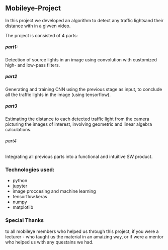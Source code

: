 ## Mobileye-Project
In this project we developed an algorithm to detect any traffic lightsand their distance with in a givven video.

The project is consisted of 4 parts:
##### part1:
Detection of source lights in an image using convolution with customized
high- and low-pass filters.
##### part2
Generating and training CNN using the previous stage as input, to conclude
all the traffic lights in the image (using tensorflow).
##### part3
Estimating the distance to each detected traffic light from the camera picturing
the images of interest, involving geometric and linear algebra calculations.
###### part4
Integrating all previous parts into a functional and intuitive SW product.

### Technologies used:
- python
- jupyter
- image proccesing and machine learning
- tensorflow.keras
- numpy
- matplotlib

### Special Thanks
to all mobileye members who helped us through this project, 
if you were a lecturer - who taught us the material in an amaizing way,
or if were a mentor who helped us with any questains we had.
